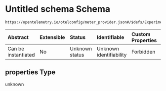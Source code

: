 # Untitled schema Schema

```txt
https://opentelemetry.io/otelconfig/meter_provider.json#/$defs/ExperimentalOtlpFileMetricExporter/properties
```



| Abstract            | Extensible | Status         | Identifiable            | Custom Properties | Additional Properties | Access Restrictions | Defined In                                                                     |
| :------------------ | :--------- | :------------- | :---------------------- | :---------------- | :-------------------- | :------------------ | :----------------------------------------------------------------------------- |
| Can be instantiated | No         | Unknown status | Unknown identifiability | Forbidden         | Allowed               | none                | [meter\_provider.json\*](../schema/meter_provider.json "open original schema") |

## properties Type

unknown

